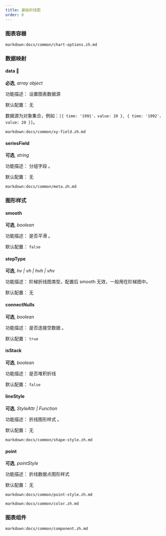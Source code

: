 ```yaml
---
title: 基础折线图
order: 0
---
```


 

### 图表容器

`markdown:docs/common/chart-options.zh.md`

### 数据映射

#### data 📌

**必选**, _array object_

功能描述： 设置图表数据源

默认配置： 无

数据源为对象集合，例如：`[{ time: '1991'，value: 20 }, { time: '1992'，value: 20 }]`。

`markdown:docs/common/xy-field.zh.md`

#### seriesField

**可选**, _string_

功能描述： 分组字段 。

默认配置： 无

`markdown:docs/common/meta.zh.md`

### 图形样式

#### smooth

**可选**, _boolean_

功能描述： 是否平滑 。

默认配置： `false`

#### stepType

**可选**, _hv | vh | hvh | vhv_

功能描述： 阶梯折线图类型，配置后 smooth 无效，一般用在阶梯图中。

默认配置： 无

#### connectNulls

**可选**, _boolean_

功能描述： 是否连接空数据 。

默认配置： `true`

#### isStack

**可选**, _boolean_

功能描述： 是否堆积折线

默认配置： `false`

#### lineStyle

**可选**, _StyleAttr | Function_

功能描述： 折线图形样式 。

默认配置： 无

`markdown:docs/common/shape-style.zh.md`

#### point

**可选**, _pointStyle_

功能描述： 折线数据点图形样式

默认配置： 无

`markdown:docs/common/point-style.zh.md`

`markdown:docs/common/color.zh.md`

### 图表组件

`markdown:docs/common/component.zh.md`
